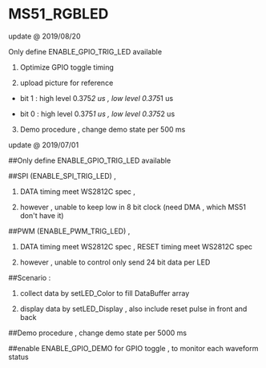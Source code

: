 # MS51_RGBLED

update @ 2019/08/20

Only define ENABLE_GPIO_TRIG_LED available

1. Optimize GPIO toggle timing 

2. upload picture for reference

- bit 1 : high level 0.375*2 us , low level 0.375*1 us

- bit 0 : high level 0.375*1 us , low level 0.375*2 us

3. Demo procedure , change demo state per 500 ms

update @ 2019/07/01

##Only define ENABLE_GPIO_TRIG_LED available

##SPI (ENABLE_SPI_TRIG_LED) , 

1. DATA timing meet WS2812C spec , 

2. however , unable to keep low in 8 bit clock (need DMA , which MS51 don't have it)

##PWM (ENABLE_PWM_TRIG_LED) , 

1. DATA timing meet WS2812C spec , RESET timing meet WS2812C spec

2. however , unable to control only send 24 bit data per LED

##Scenario : 

1. collect data by setLED_Color to fill DataBuffer array

2. display data by setLED_Display , also include reset pulse in front and back

##Demo procedure , change demo state per 5000 ms

##enable ENABLE_GPIO_DEMO for GPIO toggle , to monitor each waveform status
